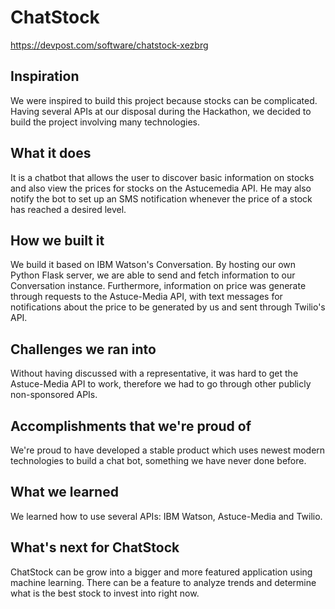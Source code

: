 # ChatStock
https://devpost.com/software/chatstock-xezbrg
## Inspiration
We were inspired to build this project because stocks can be complicated. Having several APIs at our disposal during the Hackathon, we decided to build the project involving many technologies.
## What it does
It is a chatbot that allows the user to discover basic information on stocks and also view the prices for stocks on the Astucemedia API. He may also notify the bot to set up an SMS notification whenever the price of a stock has reached a desired level.
## How we built it
We build it based on IBM Watson's Conversation. By hosting our own Python Flask server, we are able to send and fetch information to our Conversation instance. Furthermore, information on price was generate through requests to the Astuce-Media API, with text messages for notifications about the price to be generated by us and sent through Twilio's API.
## Challenges we ran into
Without having discussed with a representative, it was hard to get the Astuce-Media API to work, therefore we had to go through other publicly non-sponsored APIs.
## Accomplishments that we're proud of
We're proud to have developed a stable product which uses newest modern technologies to build a chat bot, something we have never done before.
## What we learned
We learned how to use several APIs: IBM Watson, Astuce-Media and Twilio.
## What's next for ChatStock
ChatStock can be grow into a bigger and more featured application using machine learning. There can be a feature to analyze trends and determine what is the best stock to invest into right now.
